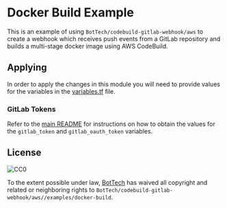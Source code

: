 # Docker Build Example

This is an example of using `BotTech/codebuild-gitlab-webhook/aws` to create a webhook which receives
push events from a GitLab repository and builds a multi-stage docker image using AWS CodeBuild.

## Applying

In order to apply the changes in this module you will need to provide values for the variables in the
[variables.tf](variables.tf) file.

### GitLab Tokens

Refer to the [main README] for instructions on how to obtain the values for the `gitlab_token` and `gitlab_oauth_token`
variables. 

## License

![CC0](http://i.creativecommons.org/p/zero/1.0/88x31.png "CC0")

To the extent possible under law, [BotTech] has waived all copyright and related or neighboring rights to
`BotTech/codebuild-gitlab-webhook/aws//examples/docker-build`.

[bottech]: https://github.com/BotTech/terraform-aws-codebuild-gitlab-webhook
[main readme]: ../../README.md

